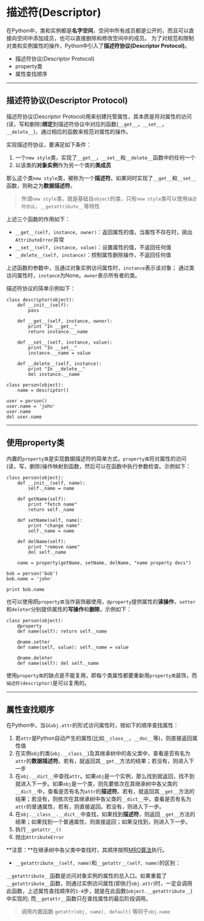 # 描述符(Descriptor)

在Python中，类和实例都是**名字空间**，空间中所有成员都是公开的，而且可以直接向空间中添加成员，也可以直接删除和修改空间中的成员。
为了对规范和限制对类和实例属性的操作，Python中引入了**描述符协议(Descriptor Protocol)**。

+ 描述符协议(Descriptor Protocol)
+ property类
+ 属性查找顺序

--------------------------------------------------------------------------------
## 描述符协议(Descriptor Protocol)

描述符协议(Descriptor Protocol)用来创建托管属性，其本质是将对属性的访问(读，写和删除)**绑定**到描述符协议中对应的函数(`__get__`，`__set__`，`__delete__`)，通过相应的函数来规范对属性的操作。

实现描述符协议，要满足如下条件：

1. 一个`new style`类，实现了`__get__`，`__set__`和`__delete__`函数中的任何一个
2. 以该类的**对象实例**作为另一个类的**类成员**

那么这个类`new style`类，被称为一个**描述符**。如果同时实现了`__get__`和`__set__`函数，则称之为**数据描述符**。

> 所谓`new style`类，就是基础自`object`的类，只有`new style`类可以使用`描述符协议`，`__getattribute__`等特性

上述三个函数的作用如下：
+ `__get__(self, instance, owner)`：返回属性的值，当属性不存在时，拋出`AttributeError`异常
+ `__set__(self, instance, value)`：设置属性的值，不返回任何值
+ `__delete__(self, instance)`：控制属性删除操作，不返回任何值

上述函数的参数中，当通过对象实例访问属性时，`instance`表示该对象； 通过类访问属性时，`instance`为None。`owner`表示所有者的类。

描述符协议的简单示例如下：
```
class descriptor(object):
	def __init__(self):
		pass

	def __get__(self, instance, owner):
		print "In __get__"
		return instance.__name
	
	def __set__(self, instance, value):
		print "In __set__"
		instance.__name = value
	
	def __delete__(self, instance):
		print "In __delete__"
		del instance.__name
	
class person(object):
	name = descriptor()

user = person()
user.name = 'john'
user.name
del user.name
```

--------------------------------------------------------------------------------
## 使用property类

内置的`property类`是实现数据描述符的简单方式，`property类`将对属性的访问(读，写，删除)操作映射到函数，然后可以在函数中执行参数检查。示例如下：

```
class person(object):
	def __init__(self, name):
		self._name = name	
	
	def getName(self):
		print "fetch name"
		return self._name
	
	def setName(self, name):
		print "change name"
		self._name = name
	
	def delName(self):
		print "remove name"
		del self._name
	
	name = property(getName, setName, delName, "name property docs")

bob = person('bob')
bob.name = 'john'

print bob.name
```

也可以使用把`property类`当作装饰器使用，`@property`提供属性的**读操作**，`setter`和`deleter`分别提供属性的**写操作**和**删除**，示例如下：

```
class person(object):
	@property
	def name(self): return self._name

	@name.setter
	def name(self, value): self._name = value

	@name.deleter
	def name(self): del self._name

```

使用`property类`的缺点是不能复用，即每个类属性都要重新用`property类`装饰，而`描述符(descriptor)`是可以复用的。

--------------------------------------------------------------------------------
## 属性查找顺序

在Python中，当以`obj.attr`的形式访问属性时，按如下的顺序查找属性：

1. 若`attr`是Python自动产生的属性(比如`__class__`，`__doc__`等)，则直接返回属性值
2. 在实例`obj`的类(`obj.__class__`)及其继承树中的各父类中，查看是否有名为`attr`的**数据描述符**。若有，就返回其`__get__`方法的结果；若没有，则进入下一步
3. 在`obj.__dict__`中查找`attr`。如果`obj`是一个实例，那么找到就返回，找不到就进入下一步。如果`obj`是一个类，则先要依次在其继承树中各父类的`__dict__`中，查看是否有名为`attr`的**描述符**。若有，就返回其`__get__`方法的结果；若没有，则依次在其继承树中各父类的`__dict__`中，查看是否有名为`attr`的普通属性，若有，则直接返回。若没有，则进入下一步。
4. 在`obj.__class__.__dict__`中查找，如果找到**描述符**，则返回`__get__`方法的结果；如果找到一个普通属性，则直接返回；如果没找到，则进入下一步。
5. 执行`__getattr__()`
6. 抛出`AttributeError`

**注意：**在继承树中各父类中查找时，其顺序按照[MRO算法](mro.md)执行。

+ `__getattribute__(self, name)`和`__getattr__(self, name)`的区别：

`__getattribute__`函数是访问对象实例的属性的总入口。如果重载了`__getattribute__`函数，则通过实例访问属性(即执行`obj.attr`)时，一定会调用此函数，上述属性查找顺序的`1-4`步，就是在此函数(`object.__getattribute__`)中实现的; 而`__getattr__`函数只在查找属性的最后阶段调用。

> 调用内置函数 `getattr(obj, name[, default]` 等同于`obj.name`

